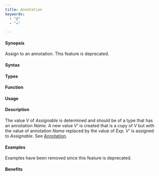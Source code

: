 ```yaml
---
title: Annotation
keywords:
  - "@"
  - "="

---
```


#### Synopsis

Assign to an annotation. This feature is deprecated.

#### Syntax

#### Types

#### Function
       
#### Usage

#### Description

The value _V_ of _Assignable_ is determined and should be of a type that has an annotation _Name_.
A new value _V_' is created that is a copy of _V_ but with the value of annotation _Name_ replaced by the value of _Exp_.
_V_' is assigned to _Assignable_.
See [Annotation](/docs/Rascal/Declarations/Annotation).

#### Examples

Examples have been removed since this feature is deprecated.

#### Benefits


